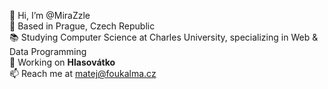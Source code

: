 👋 Hi, I’m @MiraZzle  
📍 Based in Prague, Czech Republic  
📚 Studying Computer Science at Charles University, specializing in Web & Data Programming  
🚀 Working on **Hlasovátko**  
📫 Reach me at matej@foukalma.cz
